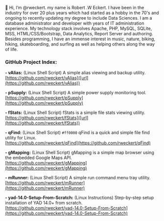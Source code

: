 👋 Hi, I’m @rweckert. my name is Robert .W Eckert. I have been in the industry for over 20 plus years which had started as a hobby in the 70's and ongoing to recently updating my degree to include Data Sciences. I am a database administrator and developer with years of IT administration experience. My technology stack involves Apache, PHP, MySQL, SQLite, MSS, HTML/CSS/Bootstrap, Data Analytics, Report Server and authoring. Besides programming, I have an immense interest in music, nature, biking, hiking, skateboarding, and surfing as well as helping others along the way of life.

### GitHub Project Index:
**- vAlias:** (Linux Shell Script) A simple alias viewing and backup utility. <br/>
[https://github.com/rweckert/vAlias]([url](https://github.com/rweckert/vAlias)) <br/>

**- pSupply:** (Linux Shell Script) A simple power supply monitoring tool. <br/>
[https://github.com/rweckert/pSupply](https://github.com/rweckert/pSupply) <br/>

**- fStats:** (Linux Shell Script) fStats is a simple file stats viewing utility. <br/>
[https://github.com/rweckert/fStats]([url](https://github.com/rweckert/fStats)) <br/>

**- qFind:** (Linux Shell Script) `#ff0000` qFind is a quick and simple file find utility for Linux. <br/>
[https://github.com/rweckert/qFind](https://github.com/rweckert/qFind) <br/>

**- gMapping:** (Linux Shell Script) gMapping is a simple map browser using the embedded Google Maps API. <br/>
[https://github.com/rweckert/gMapping](https://github.com/rweckert/gMapping) <br/>

**- mRunner:** (Linux Shell Script) A simple run command menu tray utility. <br/>
[https://github.com/rweckert/mRunner](https://github.com/rweckert/mRunner) <br/>

**- yad-14.0-Setup-From-Scratch:** (Linux Instructions) Step-by-step setup installation of YAD 14.0+ from scratch. <br/>
[https://github.com/rweckert/yad-14.0-Setup-From-Scratch](https://github.com/rweckert/yad-14.0-Setup-From-Scratch) <br/>






